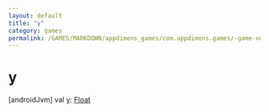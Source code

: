 ```yaml
---
layout: default
title: "y"
category: games
permalink: /GAMES/MARKDOWN/appdimens_games/com.appdimens.games/-game-vector2-d/y.html
---
```


# y

[androidJvm]
val [y](y.md): [Float](https://kotlinlang.org/api/core/kotlin-stdlib/kotlin/-float/index.html)
